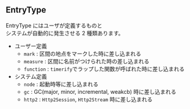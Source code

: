 ## EntryType

EntryType にはユーザが定義するものと  
システムが自動的に発生させる 2 種類あります。

* ユーザー定義
  * `mark` : 区間の地点をマークした時に差し込まれる
  * `measure` : 区間に名前がつけられた時の差し込まれる
  * `function` : `timerify`でラップした関数が呼ばれた時に差し込まれる
* システム定義
  * `node` : 起動時等に差し込まれる
  * `gc` : GC(major, minor, incremental, weakcb) 時に差し込まれる
  * `http2` : `Http2Session`, `Http2Stream` 時に差し込まれる
